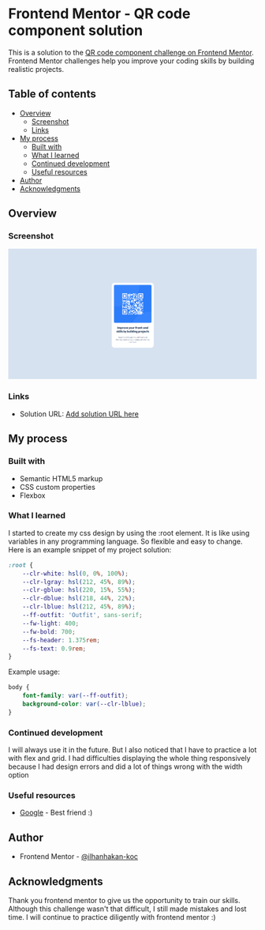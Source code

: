 # Frontend Mentor - QR code component solution

This is a solution to the [QR code component challenge on Frontend Mentor](https://www.frontendmentor.io/challenges/qr-code-component-iux_sIO_H). Frontend Mentor challenges help you improve your coding skills by building realistic projects. 

## Table of contents

- [Overview](#overview)
  - [Screenshot](#screenshot)
  - [Links](#links)
- [My process](#my-process)
  - [Built with](#built-with)
  - [What I learned](#what-i-learned)
  - [Continued development](#continued-development)
  - [Useful resources](#useful-resources)
- [Author](#author)
- [Acknowledgments](#acknowledgments)

## Overview

### Screenshot

![](./screenshot.jpg)


### Links

- Solution URL: [Add solution URL here](https://your-solution-url.com)

## My process

### Built with

- Semantic HTML5 markup
- CSS custom properties
- Flexbox

### What I learned

I started to create my css design by using the :root element. It is like using variables in any programming language. So flexible and easy to change. Here is an example snippet of my project solution:

```css
:root {
    --clr-white: hsl(0, 0%, 100%);
    --clr-lgray: hsl(212, 45%, 89%);
    --clr-gblue: hsl(220, 15%, 55%);
    --clr-dblue: hsl(218, 44%, 22%);
    --clr-lblue: hsl(212, 45%, 89%);
    --ff-outfit: 'Outfit', sans-serif;
    --fw-light: 400;
    --fw-bold: 700;
    --fs-header: 1.375rem;
    --fs-text: 0.9rem;
}
```

Example usage:
```css
body {
    font-family: var(--ff-outfit);
    background-color: var(--clr-lblue);
}
```

### Continued development

I will always use it in the future. But I also noticed that I have to practice a lot with flex and grid. I had difficulties displaying the whole thing responsively because I had design errors and did a lot of things wrong with the width option

### Useful resources

- [Google](https://www.google.com) - Best friend :)


## Author

- Frontend Mentor - [@ilhanhakan-koc](https://www.frontendmentor.io/profile/ilhanhakan-koc)


## Acknowledgments

Thank you frontend mentor to give us the opportunity to train our skills. 
Although this challenge wasn't that difficult, I still made mistakes and lost time. I will continue to practice diligently with frontend mentor :)

